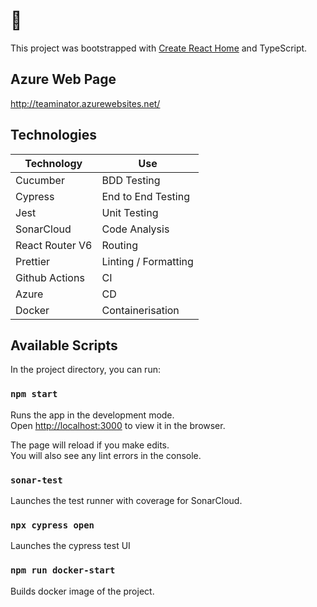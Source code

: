 # 🐄

This project was bootstrapped with [Create React Home](https://github.com/facebook/create-react-app) and TypeScript.

## Azure Web Page

http://teaminator.azurewebsites.net/

## Technologies

| Technology      | Use                  |
| --------------- | -------------------- |
| Cucumber        | BDD Testing          |
| Cypress         | End to End Testing   |
| Jest            | Unit Testing         |
| SonarCloud      | Code Analysis        |
| React Router V6 | Routing              |
| Prettier        | Linting / Formatting |
| Github Actions  | CI                   |
| Azure           | CD                   |
| Docker          | Containerisation     |

## Available Scripts

In the project directory, you can run:

### `npm start`

Runs the app in the development mode.\
Open [http://localhost:3000](http://localhost:3000) to view it in the browser.

The page will reload if you make edits.\
You will also see any lint errors in the console.

### `sonar-test`

Launches the test runner with coverage for SonarCloud.

### `npx cypress open`

Launches the cypress test UI

### `npm run docker-start`

Builds docker image of the project.
